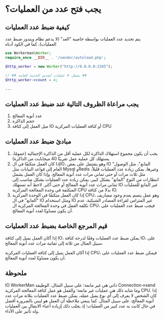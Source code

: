 # يجب فتح عدد من العمليات؟

## كيفية ضبط عدد العمليات
يتم تحديد عدد العمليات بواسطة خاصية "العد" (لا يدعم نظام ويندوز ضبط عدد العمليات)، كما في الكود أدناه
```php
use Workerman\Worker;
require_once __DIR__ . '/vendor/autoload.php';

$http_worker = new Worker("http://0.0.0.0:2345");

// ## يشغل 4 عمليات لتقديم الخدمة للعامة ##
$http_worker->count = 4;

...
```

## يجب مراعاة الظروف التالية عند ضبط عدد العمليات
1. عدد أنوية المعالج
2. حجم الذاكرة
3. ميل العمل إلى كثافة IO أو كثافة العمليات المركزية CPU

## مبادئ ضبط عدد العمليات
1. يجب أن يكون مجموع استهلاك الذاكرة لكل عملية أقل من الذاكرة الإجمالية (عمومًا، يستهلك كل عملية عمل تقريبًا 40 ميجابايت من الذاكرة)
2. إذا كان العمل متكثفًا في الIO، وهو يشتمل على بعض IO "المانع"، مثل الوصول العام إلى قواعد البيانات مثل Mysql وRedis وغيرها، يمكن زيادة عدد العمليات قليلاً، مثل ثلاث مرات أو حتى ثماني مرات عدد أنوية المعالج. وإذا كان العمل يشمل انتظارات من النوع "المانع" بشكل كبير، يمكن زيادة عدد العمليات بشكل مناسب إلى ثماني مرات عدد أنوية المعالج أو حتى أكثر. لاحظ أنه تستهلك IO غير المانع للعمليات المتكثفة في وحدة المعالجة المركزية CPU بدلا من كثافة IO.
3. إذا كان العمل متكثفًا في الوحدة المركزية CPU، وهو عمل يتسم بعدم وجود مصاريف "المانع" في ال IO ومثل استخدام IO غير المتزامن لقراءة المصادر الشبكية، عدم تكلفة العمل في وحدة المعالجة المركزية ال CPU، فيجب ضبط عدد العمليات على أن يكون مساويًا لعدد أنوية المعالج.

## قيم المرجع الخاصة بضبط عدد العمليات
إذا أكان العمل يميل إلى كثافة IO، يمكن ضبط عدد العمليات وفقًا لدرجة كثافة IO، على سبيل المثال من ثلاثة إلى ثمانية مرات عدد أنوية المعالج.

إذا أكان العمل يميل إلى كثافة العمليات المركزية CPU، فيمكن ضبط عدد العمليات على أن يكون مساويًا لعدد أنوية المعالج.

## ملحوظة
IO WorkerMan ذاتي هي غير مانعة؛ على سبيل المثال، الوظيفة Connection->send وما شابه ذلك هي عمليات غير مانعة؛ والعمل هو عمل كثافة المعالجة المركزية CPU. إذا كان الشخص لا يعرف إلى أي نوع يميل عمله، يمكن ضبط عدد العمليات بثلاثة مرات عدد أنوية المعالج، على سبيل المثال.
كما ينبغي ملاحظة أن العمل هو ليس بالضرورة أفضل في حال كانت به عدد كبير من العمليات؛ إذ يجلب ذلك إزيادة أعباء الانتقال بين العمليات وله تأثير على الأداء.
